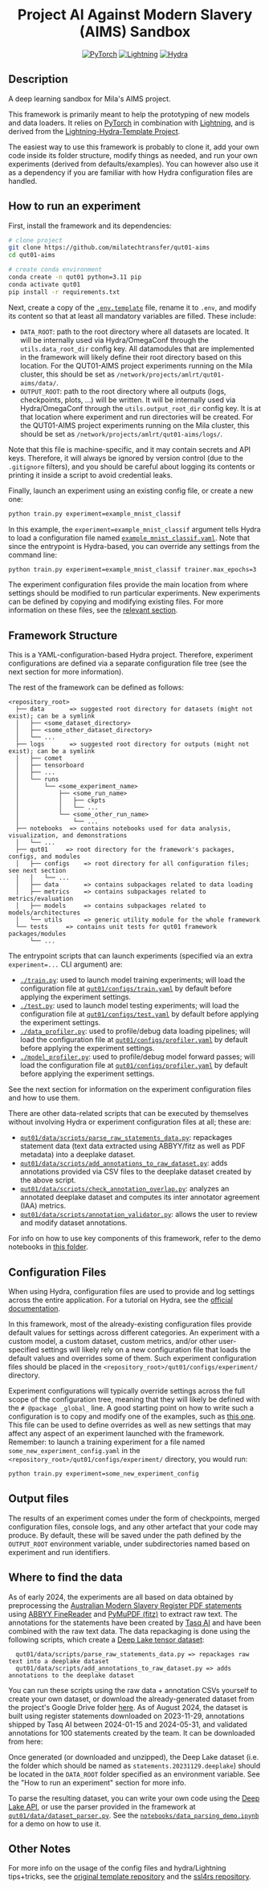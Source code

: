 <div align="center">

# Project AI Against Modern Slavery (AIMS)  Sandbox

[![PyTorch](https://img.shields.io/badge/PyTorch-ee4c2c?logo=pytorch&logoColor=white)](https://pytorch.org/get-started/locally/)
[![Lightning](https://img.shields.io/badge/-Lightning-792ee5?logo=pytorchlightning&logoColor=white)](https://lightning.ai/)
[![Hydra](https://img.shields.io/badge/Config-Hydra-89b8cd)](https://hydra.cc/)

</div>

## Description

A deep learning sandbox for Mila's AIMS project.

This framework is primarily meant to help the prototyping of new models and data loaders. It relies
on [PyTorch](https://pytorch.org/get-started/locally/) in combination with
[Lightning](https://lightning.ai/), and is derived from the [Lightning-Hydra-Template
Project](https://github.com/ashleve/lightning-hydra-template).

The easiest way to use this framework is probably to clone it, add your own code inside its folder
structure, modify things as needed, and run your own experiments (derived from defaults/examples).
You can however also use it as a dependency if you are familiar with how Hydra configuration files
are handled.

## How to run an experiment

First, install the framework and its dependencies:

```bash
# clone project
git clone https://github.com/milatechtransfer/qut01-aims
cd qut01-aims

# create conda environment
conda create -n qut01 python=3.11 pip
conda activate qut01
pip install -r requirements.txt
```

Next, create a copy of the [`.env.template`](./.env.template) file, rename it to `.env`, and modify
its content so that at least all mandatory variables are filled. These include:

- `DATA_ROOT`: path to the root directory where all datasets are located. It will be internally
  used via Hydra/OmegaConf through the `utils.data_root_dir` config key. All datamodules that are
  implemented in the framework will likely define their root directory based on this location.
  For the QUT01-AIMS project experiments running on the Mila cluster, this should be set as
  `/network/projects/amlrt/qut01-aims/data/`.
- `OUTPUT_ROOT`: path to the root directory where all outputs (logs, checkpoints, plots, ...) will
  be written. It will be internally used via Hydra/OmegaConf through the `utils.output_root_dir`
  config key. It is at that location where experiment and run directories will be created.
  For the QUT01-AIMS project experiments running on the Mila cluster, this should be set as
  `/network/projects/amlrt/qut01-aims/logs/`.

Note that this file is machine-specific, and it may contain secrets and API keys. Therefore, it will
always be ignored by version control (due to the `.gitignore` filters), and you should be careful
about logging its contents or printing it inside a script to avoid credential leaks.

Finally, launch an experiment using an existing config file, or create a new one:

```bash
python train.py experiment=example_mnist_classif
```

In this example, the `experiment=example_mnist_classif` argument tells Hydra to load a
configuration file named [`example_mnist_classif.yaml`](./qut01/configs/experiment/example_mnist_classif.yaml).
Note that since the entrypoint is Hydra-based, you can override any settings from the command line:

```bash
python train.py experiment=example_mnist_classif trainer.max_epochs=3
```

The experiment configuration files provide the main location from where settings should be modified
to run particular experiments. New experiments can be defined by copying and modifying existing
files. For more information on these files, see the [relevant section](#configuration-files).

## Framework Structure

This is a YAML-configuration-based Hydra project. Therefore, experiment configurations are defined
via a separate configuration file tree (see the next section for more information).

The rest of the framework can be defined as follows:

```
<repository_root>
  ├── data       => suggested root directory for datasets (might not exist); can be a symlink
  │   ├── <some_dataset_directory>
  │   ├── <some_other_dataset_directory>
  │   └── ...
  ├── logs       => suggested root directory for outputs (might not exist); can be a symlink
  │   ├── comet
  │   ├── tensorboard
  │   ├── ...
  │   └── runs
  │       └── <some_experiment_name>
  │           ├── <some_run_name>
  │           │   ├── ckpts
  │           │   └── ...
  │           └── <some_other_run_name>
  │               └── ...
  ├── notebooks  => contains notebooks used for data analysis, visualization, and demonstrations
  │   └── ...
  ├── qut01     => root directory for the framework's packages, configs, and modules
  │   ├── configs    => root directory for all configuration files; see next section
  │   │   └── ...
  │   ├── data       => contains subpackages related to data loading
  │   ├── metrics    => contains subpackages related to metrics/evaluation
  │   ├── models     => contains subpackages related to models/architectures
  │   └── utils      => generic utility module for the whole framework
  └── tests     => contains unit tests for qut01 framework packages/modules
      └── ...
```

The entrypoint scripts that can launch experiments (specified via an extra `experiment=...` CLI
argument) are:

- [`./train.py`](./train.py): used to launch model training experiments; will load the
  configuration file at [`qut01/configs/train.yaml`](./qut01/configs/train.yaml) by default
  before applying the experiment settings.
- [`./test.py`](./test.py): used to launch model testing experiments; will load the configuration
  file at [`qut01/configs/test.yaml`](./qut01/configs/test.yaml) by default before applying the
  experiment settings.
- [`./data_profiler.py`](./data_profiler.py): used to profile/debug data loading pipelines; will
  load the configuration file at [`qut01/configs/profiler.yaml`](./qut01/configs/profiler.yaml) by
  default before applying the experiment settings.
- [`./model_profiler.py`](./model_profiler.py): used to profile/debug model forward passes; will
  load the configuration file at [`qut01/configs/profiler.yaml`](./qut01/configs/profiler.yaml) by
  default before applying the experiment settings.

See the next section for information on the experiment configuration files and how to use them.

There are other data-related scripts that can be executed by themselves without involving Hydra
or experiment configuration files at all; these are:

- [`qut01/data/scripts/parse_raw_statements_data.py`](./qut01/data/scripts/parse_raw_statements_data.py):
  repackages statement data (text data extracted using ABBYY/fitz as well as PDF metadata) into a
  deeplake dataset.
- [`qut01/data/scripts/add_annotations_to_raw_dataset.py`](./qut01/data/scripts/add_annotations_to_raw_dataset.py):
  adds annotations provided via CSV files to the deeplake dataset created by the above script.
- [`qut01/data/scripts/check_annotation_overlap.py`](./qut01/data/scripts/check_annotation_overlap.py):
  analyzes an annotated deeplake dataset and computes its inter annotator agreement (IAA) metrics.
- [`qut01/data/scripts/annotation_validator.py`](./qut01/data/scripts/annotation_validator.py):
  allows the user to review and modify dataset annotations.

For info on how to use key components of this framework, refer to the demo notebooks in
[this folder](./notebooks).

## Configuration Files

When using Hydra, configuration files are used to provide and log settings across
the entire application. For a tutorial on Hydra, see the
[official documentation](https://hydra.cc/docs/tutorials/basic/your_first_app/simple_cli/).

In this framework, most of the already-existing configuration files provide default values for
settings across different categories. An experiment with a custom model, a custom dataset, custom
metrics, and/or other user-specified settings will likely rely on a new configuration file that
loads the default values and overrides some of them. Such experiment configuration files should be
placed in the `<repository_root>/qut01/configs/experiment/` directory.

Experiment configurations will typically override settings across the full scope of the
configuration tree, meaning that they will likely be defined with the `# @package _global_`
line. A good starting point on how to write such a configuration is to copy and modify one of the
examples, such as [this one](./qut01/configs/experiment/example_mnist_classif.yaml). This file can
be used to define overrides as well as new settings that may affect any aspect of an experiment
launched with the framework. Remember: to launch a training experiment for a file named
`some_new_experiment_config.yaml` in the `<repository_root>/qut01/configs/experiment/` directory,
you would run:

```bash
python train.py experiment=some_new_experiment_config
```

## Output files

The results of an experiment comes under the form of checkpoints, merged configuration files,
console logs, and any other artefact that your code may produce. By default, these will be saved
under the path defined by the `OUTPUT_ROOT` environment variable, under subdirectories named based
on experiment and run identifiers.

## Where to find the data

As of early 2024, the experiments are all based on data obtained by preprocessing the [Australian
Modern Slavery Register PDF statements](https://modernslaveryregister.gov.au/) using [ABBYY
FineReader](https://pdf.abbyy.com/) and [PyMuPDF (fitz)](https://pymupdf.readthedocs.io/en/latest/)
to extract raw text. The annotations for the statements have been created by
[Tasq AI](https://www.tasq.ai/) and have been combined with the raw text data. The data repackaging
is done using the following scripts, which create a
[Deep Lake tensor dataset](https://docs.deeplake.ai/en/latest/Datasets.html):

```
  qut01/data/scripts/parse_raw_statements_data.py => repackages raw text into a deeplake dataset
  qut01/data/scripts/add_annotations_to_raw_dataset.py => adds annotations to the deeplake dataset
```

You can run these scripts using the raw data + annotation CSVs yourself to create your own
dataset, or download the already-generated dataset from the project's Google Drive folder
[here](https://drive.google.com/file/d/1h4hRyJMB-n4gnB32otjo3Ii5xJCaMZO9/view?usp=drive_link=). As of
August 2024, the dataset is built using register statements downloaded on 2023-11-29, annotations
shipped by Tasq AI between 2024-01-15 and 2024-05-31, and validated annotations for 100 statements
created by the team. It can be downloaded from here:

Once generated (or downloaded and unzipped), the Deep Lake dataset (i.e. the folder which should be
named as `statements.20231129.deeplake`) should be located in the `DATA_ROOT` folder
specified as an environment variable. See the "How to run an experiment" section for more info.

To parse the resulting dataset, you can write your own code using the
[Deep Lake API](https://docs.deeplake.ai/en/latest/Datasets.html), or use the parser provided in
the framework at
[`qut01/data/dataset_parser.py`](./qut01/data/dataset_parser.py). See the
[`notebooks/data_parsing_demo.ipynb`](./notebooks/data_parsing_demo.ipynb) for a demo on how to
use it.

## Other Notes

For more info on the usage of the config files and hydra/Lightning tips+tricks, see the
[original template repository](https://github.com/ashleve/lightning-hydra-template) and the
[ssl4rs repository](https://github.com/plstcharles/ssl4rs).
